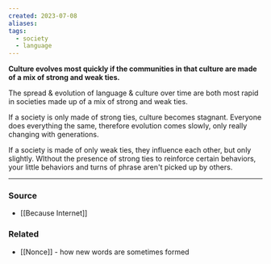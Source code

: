 ```yaml
---
created: 2023-07-08
aliases: 
tags:
  - society
  - language
---
```

**Culture evolves most quickly if the communities in that culture are made of a mix of strong and weak ties.**

The spread & evolution of language & culture over time are both most rapid in societies made up of a mix of strong and weak ties. 

If a society is only made of strong ties, culture becomes stagnant. Everyone does everything the same, therefore evolution comes slowly, only really changing with generations.

If a society is made of only weak ties, they influence each other, but only slightly. WIthout the presence of strong ties to reinforce certain behaviors, your little behaviors and turns of phrase aren't picked up by others. 

---

### Source
- [[Because Internet]]

### Related
- [[Nonce]] - how new words are sometimes formed